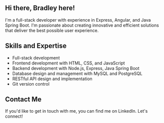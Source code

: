 
## Hi there, Bradley here!

I'm a full-stack developer with experience in Express, Angular, and Java Spring Boot. I'm passionate about creating innovative and efficient solutions that deliver the best possible user experience.

## Skills and Expertise

- Full-stack development
- Frontend development with HTML, CSS, and JavaScript
- Backend development with Node.js, Express, Java Spring Boot
- Database design and management with MySQL and PostgreSQL
- RESTful API design and implementation
- Git version control

## Contact Me
If you'd like to get in touch with me, you can find me on LinkedIn. Let's connect!
